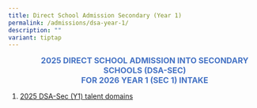 ```yaml
---
title: Direct School Admission Secondary (Year 1)
permalink: /admissions/dsa-year-1/
description: ""
variant: tiptap
---
```

<p align="center" style="margin-left: 36.0pt; text-align: center;" class="x_MsoNormal"><strong><span style="font-size: 12.0pt; color: #4472c4;">2025 DIRECT SCHOOL ADMISSION INTO SECONDARY SCHOOLS (DSA-SEC)</span></strong><br>
<strong><span style="font-size: 12.0pt; color: #4472c4;">FOR 2026 YEAR 1 (SEC 1) INTAKE</span></strong><br>
</p>

    
		

1. [2025 DSA-Sec (Y1) talent domains](/files/Admissions/2025/2025_DSA_Sec__Y1__talent_domains.pdf)